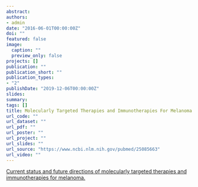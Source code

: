 ```yaml
---
abstract: 
authors:
- admin
date: "2016-06-01T00:00:00Z"
doi: ""
featured: false
image:
  caption: ""
  preview_only: false
projects: []
publication: ""
publication_short: ""
publication_types:
- "2"
publishDate: "2019-12-06T00:00:00Z"
slides: 
summary: 
tags: []
title: Molecularly Targeted Therapies and Immunotherapies For Melanoma
url_code: ""
url_dataset: ""
url_pdf: ""
url_poster: ""
url_project: ""
url_slides: ""
url_source: "https://www.ncbi.nlm.nih.gov/pubmed/25085663"
url_video: ""
---
```


[Current status and future directions of molecularly targeted therapies and immunotherapies for melanoma.](https://www.ncbi.nlm.nih.gov/pubmed/25085663)

